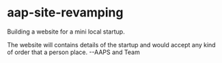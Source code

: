 # aap-site-revamping
Building a website for a mini local startup.

The website will contains details of the startup and would accept any kind of order that a person place.
--AAPS and Team

